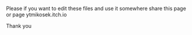 Please if you want to edit these files and use it somewhere share this page or page ytmikosek.itch.io

Thank you
